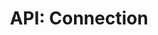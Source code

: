 ---
comment: "/**\n * The Connection class\n *\n * @memberof HashBrown.Common.Models\n */"
meta:
    range:
        - 241
        - 4839
    filename: Connection.js
    lineno: 14
    columnno: 0
    path: /home/mrzapp/Development/Web/hashbrown-cms/src/Common/Models
    code:
        id: astnode100045231
        name: Connection
        type: ClassDeclaration
        paramnames: []
classdesc: 'The Connection class'
memberof: HashBrown.Common.Models
name: Connection
longname: HashBrown.Common.Models.Connection
kind: class
scope: static
methods:
    -
        comment: "/**\n     * Structure\n     */"
        meta:
            range:
                - 314
                - 531
            filename: Connection.js
            lineno: 18
            columnno: 4
            path: /home/mrzapp/Development/Web/hashbrown-cms/src/Common/Models
            code:
                id: astnode100045235
                name: 'Connection#structure'
                type: MethodDefinition
                paramnames: []
            vars:
                "": null
        description: Structure
        name: structure
        longname: 'HashBrown.Common.Models.Connection#structure'
        kind: function
        memberof: HashBrown.Common.Models.Connection
        scope: instance
        params: []
    -
        comment: "/**\n     * Checks the format of the params\n     *\n     * @params {Object} params\n     *\n     * @returns {Object} Params\n     */"
        meta:
            range:
                - 669
                - 1641
            filename: Connection.js
            lineno: 35
            columnno: 4
            path: /home/mrzapp/Development/Web/hashbrown-cms/src/Common/Models
            code:
                id: astnode100045274
                name: Connection.paramsCheck
                type: MethodDefinition
                paramnames:
                    - params
            vars:
                "": null
        description: 'Checks the format of the params'
        tags:
            -
                originalTitle: params
                title: params
                text: '{Object} params'
                value: '{Object} params'
        returns:
            -
                type:
                    names:
                        - Object
                description: Params
        name: paramsCheck
        longname: HashBrown.Common.Models.Connection.paramsCheck
        kind: function
        memberof: HashBrown.Common.Models.Connection
        scope: static
        params: []
    -
        comment: "/**\n     * Gets preset settings\n     *\n     * @param {String} preset\n     * @param {Object} oldSettings\n     */"
        meta:
            range:
                - 1763
                - 4161
            filename: Connection.js
            lineno: 67
            columnno: 4
            path: /home/mrzapp/Development/Web/hashbrown-cms/src/Common/Models
            code:
                id: astnode100045441
                name: Connection.getPresetSettings
                type: MethodDefinition
                paramnames:
                    - preset
                    - oldSettings
            vars:
                "": null
        description: 'Gets preset settings'
        params:
            -
                type:
                    names:
                        - String
                name: preset
            -
                type:
                    names:
                        - Object
                name: oldSettings
        name: getPresetSettings
        longname: HashBrown.Common.Models.Connection.getPresetSettings
        kind: function
        memberof: HashBrown.Common.Models.Connection
        scope: static
    -
        comment: "/**\n     * Creates a new Connection object\n     *\n     * @return {Connection} connection\n     */"
        meta:
            range:
                - 4268
                - 4410
            filename: Connection.js
            lineno: 139
            columnno: 4
            path: /home/mrzapp/Development/Web/hashbrown-cms/src/Common/Models
            code:
                id: astnode100045579
                name: Connection.create
                type: MethodDefinition
                paramnames: []
            vars:
                "": null
        description: 'Creates a new Connection object'
        returns:
            -
                type:
                    names:
                        - Connection
                description: connection
        name: create
        longname: HashBrown.Common.Models.Connection.create
        kind: function
        memberof: HashBrown.Common.Models.Connection
        scope: static
        params: []
    -
        comment: "/**\n     * Gets the remote URL\n     *\n     * @param {Boolean} withSlash\n     *\n     * @returns {String} URL\n     */"
        meta:
            range:
                - 4536
                - 4837
            filename: Connection.js
            lineno: 153
            columnno: 4
            path: /home/mrzapp/Development/Web/hashbrown-cms/src/Common/Models
            code:
                id: astnode100045594
                name: 'Connection#getRemoteUrl'
                type: MethodDefinition
                paramnames:
                    - withSlash
            vars:
                "": null
        description: 'Gets the remote URL'
        params:
            -
                type:
                    names:
                        - Boolean
                name: withSlash
                defaultvalue: false
        returns:
            -
                type:
                    names:
                        - String
                description: URL
        name: getRemoteUrl
        longname: 'HashBrown.Common.Models.Connection#getRemoteUrl'
        kind: function
        memberof: HashBrown.Common.Models.Connection
        scope: instance
shortname: Connection
layout: docPage
permalink: /docs/hashbrown/common/models/connection/
title: 'API: Connection'
description: 'The Connection class'

---